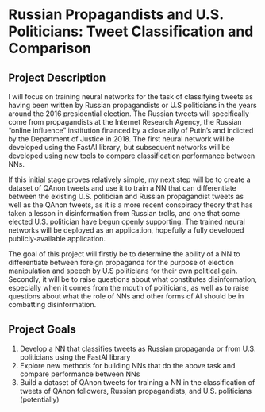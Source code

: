 # Russian Propagandists and U.S. Politicians: Tweet Classification and Comparison

## Project Description

I will focus on training neural networks for the task of classifying tweets as having been written by Russian propagandists or U.S politicians in the years around the 2016 presidential election. The Russian tweets will specifically come from propagandists at the Internet Research Agency, the Russian “online influence” institution financed by a close ally of Putin’s and indicted by the Department of Justice in 2018. The first neural network will be developed using the FastAI library, but subsequent networks will be developed using new tools to compare classification performance between NNs.

If this initial stage proves relatively simple, my next step will be to create a dataset of QAnon tweets and use it to train a NN that can differentiate between the existing U.S. politician and Russian propagandist tweets as well as the QAnon tweets, as it is a more recent conspiracy theory that has taken a lesson in disinformation from Russian trolls, and one that some elected U.S. politician have begun openly supporting. The trained neural networks will be deployed as an application, hopefully a fully developed publicly-available application.

The goal of this project will firstly be to determine the ability of a NN to differentiate between foreign propaganda for the purpose of election manipulation and speech by U.S politicians for their own political gain. Secondly, it will be to raise questions about what constitutes disinformation, especially when it comes from the mouth of politicians, as well as to raise questions about what the role of NNs and other forms of AI should be in combatting disinformation.

## Project Goals

1. Develop a NN that classifies tweets as Russian propaganda or from U.S. politicians using the FastAI library 
2. Explore new methods for building NNs that do the above task and compare performance between NNs
3. Build a dataset of QAnon tweets for training a NN in the classification of tweets of QAnon followers, Russian propagandists, and U.S. politicians (potentially)
